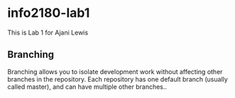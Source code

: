 # info2180-lab1

This is Lab 1 for Ajani Lewis

## Branching

Branching allows you to isolate development work without
affecting other branches in the repository. Each repository
has one default branch (usually called master), and can have 
multiple other branches..
